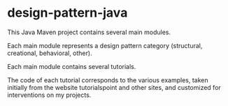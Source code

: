 # design-pattern-java

This Java Maven project contains several main modules.

Each main module represents a design pattern category (structural, creational, behavioral, other).

Each main module contains several tutorials.

The code of each tutorial corresponds to the various examples, taken initially from the website tutorialspoint and other sites, and customized for interventions on my projects.

